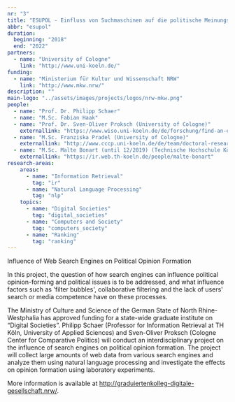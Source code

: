 ```yaml
---
nr: "3"
title: "ESUPOL - Einfluss von Suchmaschinen auf die politische Meinungsbildung"
abbr: "esupol"
duration:
  beginning: "2018"
  end: "2022"
partners:
  - name: "University of Cologne"
    link: "http://www.uni-koeln.de/"
funding:
  - name: "Ministerium für Kultur und Wissenschaft NRW"
    link: "http://www.mkw.nrw/"
description: ""
main-logo: "../assets/images/projects/logos/nrw-mkw.png"
people:
  - name: "Prof. Dr. Philipp Schaer"
  - name: "M.Sc. Fabian Haak"
  - name: "Prof. Dr. Sven-Oliver Proksch (University of Cologne)"
    externallink: "https://www.wiso.uni-koeln.de/de/forschung/find-an-expert/experts/prof-dr-sven-oliver-proksch/"
  - name: "M.Sc. Franziska Pradel (University of Cologne)"
    externallink: "http://www.cccp.uni-koeln.de/de/team/doctoral-researchers/franziska-pradel/"
  - name: "M.Sc. Malte Bonart (until 12/2019) (Technische Hochschule Köln)"
    externallink: "https://ir.web.th-koeln.de/people/malte-bonart"
research-areas:
    areas:
      - name: "Information Retrieval"
        tag: "ir"
      - name: "Natural Language Processing"
        tag: "nlp"
    topics:
      - name: "Digital Societies"
        tag: "digital_societies"
      - name: "Computers and Society"
        tag: "computers_society"
      - name: "Ranking"
        tag: "ranking"
---
```

Influence of Web Search Engines on Political Opinion Formation

<!--more-->In this project, the question of how search engines can influence political opinion-forming and political issues is to be addressed, and what influence factors such as 'filter bubbles', collaborative filtering and the lack of users' search or media competence have on these processes.<!--more-->

The Ministry of Culture and Science of the German State of North Rhine-Westphalia has approved funding for a state-wide graduate institute on “Digital Societies”. Philipp Schaer (Professor for Information Retrieval at TH Köln, University of Applied Sciences) and Sven-Oliver Proksch (Cologne Center for Comparative Politics) will conduct an interdisciplinary project on the influence of search engines on political opinion formation. The project will collect large amounts of web data from various search engines and analyze them using natural language processing and investigate the effects on opinion formation using laboratory experiments.

More information is available at <http://graduiertenkolleg-digitale-gesellschaft.nrw/>.